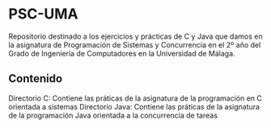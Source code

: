 # PSC-UMA

Repositorio destinado a los ejercicios y prácticas de C y Java que damos en la asignatura de Programación de Sistemas y Concurrencia en el 2º año del Grado de Ingeniería de Computadores en la Universidad de Málaga.

## Contenido

Directorio C: Contiene las práticas de la asignatura de la programación en C orientada a sistemas
Directorio Java: Contiene las práticas de la asignatura de la programación Java orientada a la concurrencia de tareas
